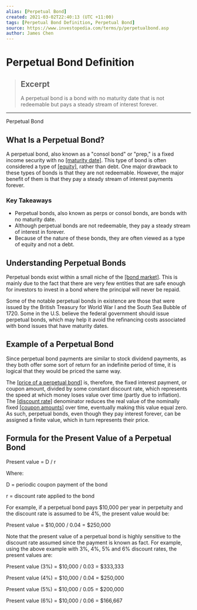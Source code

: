```yaml
---
alias: [Perpetual Bond]
created: 2021-03-02T22:40:13 (UTC +11:00)
tags: [Perpetual Bond Definition, Perpetual Bond]
source: https://www.investopedia.com/terms/p/perpetualbond.asp
author: James Chen
---
```


# Perpetual Bond Definition

> ## Excerpt
> A perpetual bond is a bond with no maturity date that is not redeemable but pays a steady stream of interest forever.

---

Perpetual Bond
## What Is a Perpetual Bond?

A perpetual bond, also known as a "consol bond" or "prep," is a fixed income security with no [[maturity date]](https://www.investopedia.com/terms/m/maturitydate.asp). This type of bond is often considered a type of [[equity]](https://www.investopedia.com/terms/e/equity.asp), rather than debt. One major drawback to these types of bonds is that they are not redeemable. However, the major benefit of them is that they pay a steady stream of interest payments forever.

### Key Takeaways

-   Perpetual bonds, also known as perps or consol bonds, are bonds with no maturity date.
-   Although perpetual bonds are not redeemable, they pay a steady stream of interest in forever.
-   Because of the nature of these bonds, they are often viewed as a type of equity and not a debt.

## Understanding Perpetual Bonds

Perpetual bonds exist within a small niche of the [[bond market]](https://www.investopedia.com/terms/b/bondmarket.asp). This is mainly due to the fact that there are very few entities that are safe enough for investors to invest in a bond where the principal will never be repaid.

Some of the notable perpetual bonds in existence are those that were issued by the British Treasury for World War I and the South Sea Bubble of 1720. Some in the U.S. believe the federal government should issue perpetual bonds, which may help it avoid the refinancing costs associated with bond issues that have maturity dates.

## Example of a Perpetual Bond

Since perpetual bond payments are similar to stock dividend payments, as they both offer some sort of return for an indefinite period of time, it is logical that they would be priced the same way.

The [[price of a perpetual bond]](https://www.investopedia.com/articles/investing/082313/perpetual-bonds-overview.asp) is, therefore, the fixed interest payment, or coupon amount, divided by some constant discount rate, which represents the speed at which money loses value over time (partly due to inflation). The [[discount rate]](https://www.investopedia.com/terms/d/discountrate.asp) denominator reduces the real value of the nominally fixed [[coupon amounts]](https://www.investopedia.com/video/play/coupon/) over time, eventually making this value equal zero. As such, perpetual bonds, even though they pay interest forever, can be assigned a finite value, which in turn represents their price.

## Formula for the Present Value of a Perpetual Bond

Present value = D / r

Where:

D = periodic coupon payment of the bond

r = discount rate applied to the bond

For example, if a perpetual bond pays $10,000 per year in perpetuity and the discount rate is assumed to be 4%, the present value would be:

Present value = $10,000 / 0.04 = $250,000

Note that the present value of a perpetual bond is highly sensitive to the discount rate assumed since the payment is known as fact. For example, using the above example with 3%, 4%, 5% and 6% discount rates, the present values are:

Present value (3%) = $10,000 / 0.03 = $333,333

Present value (4%) = $10,000 / 0.04 = $250,000

Present value (5%) = $10,000 / 0.05 = $200,000

Present value (6%) = $10,000 / 0.06 = $166,667
